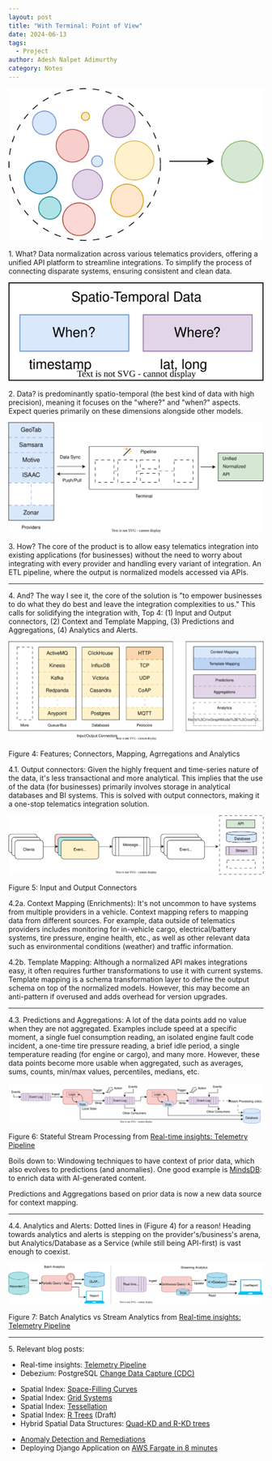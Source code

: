```yaml
---
layout: post
title: "With Terminal: Point of View"
date: 2024-06-13
tags:
  - Project
author: Adesh Nalpet Adimurthy
category: Notes
---
```


<img class="center-image-0 center-image-40" src="../assets/notes/with-terminal-what.svg" />
<p><span class="header">1. What?</span> Data normalization across various telematics providers, offering a unified API platform to streamline integrations. To simplify the process of connecting disparate systems, ensuring consistent and clean data.</p>

<img class="center-image-0 center-image-35" src="../assets/notes/with-terminal-what-data.svg" />
<p><span class="header">2. Data?</span> is predominantly spatio-temporal (the best kind of data with high precision), meaning it focuses on the "where?" and "when?" aspects. Expect queries primarily on these dimensions alongside other models.</p>

<img class="center-image-0 center-image" src="../assets/notes/with-terminal.svg" />
<p><span class="header">3. How?</span> The core of the product is to allow easy telematics integration into existing applications (for businesses) without the need to worry about integrating with every provider and handling every variant of integration. An ETL pipeline, where the output is normalized models accessed via APIs.</p>

<hr class="hr">

<p><span class="header">4. And?</span> The way I see it, the core of the solution is "to empower businesses to do what they do best and leave the integration complexities to us." This calls for solidifying the integration with, Top 4: (1) Input and Output connectors, (2) Context and Template Mapping, (3) Predictions and Aggregations, (4) Analytics and Alerts.</p>
<img class="center-image-0 center-image-80" src="../assets/notes/with-terminal-extension.svg" />
<p class="figure-header">Figure 4: Features; Connectors, Mapping, Agrregations and Analytics</p>

<p><span class="header">4.1. Output connectors</span>: Given the highly frequent and time-series nature of the data, it's less transactional and more analytical. This implies that the use of the data (for businesses) primarily involves storage in analytical databases and BI systems. This is solved with output connectors, making it a one-stop telematics integration solution.</p>

<img class="center-image-100" src="../assets/notes/with-terminal-connectors.svg" /> 
<p class="figure-header">Figure 5: Input and Output Connectors</p>

<p><span class="header">4.2a. Context Mapping</span> (Enrichments): It's not uncommon to have systems from multiple providers in a vehicle. Context mapping refers to mapping data from different sources. For example, data outside of telematics providers includes monitoring for in-vehicle cargo, electrical/battery systems, tire pressure, engine health, etc., as well as other relevant data such as environmental conditions (weather) and traffic information.</p>

<p><span class="header">4.2b. Template Mapping</span>: Although a normalized API makes integrations easy, it often requires further transformations to use it with current systems. Template mapping is a schema transformation layer to define the output schema on top of the normalized models. However, this may become an anti-pattern if overused and adds overhead for version upgrades.</p>

<hr class="hr">

<p><span class="header">4.3. Predictions and Aggregations</span>: A lot of the data points add no value when they are not aggregated. Examples include speed at a specific moment, a single fuel consumption reading, an isolated engine fault code incident, a one-time tire pressure reading, a brief idle period, a single temperature reading (for engine or cargo), and many more. However, these data points become more usable when aggregated, such as averages, sums, counts, min/max values, percentiles, medians, etc.</p>
<img src="../assets/posts/telemetry/stateful-stream-processing.svg" />
<p class="figure-header">Figure 6: Stateful Stream Processing from <a href="/telemetry-pipeline" target="_blank">Real-time insights: Telemetry Pipeline</a></p>
<p>Boils down to: Windowing techniques to have context of prior data, which also evolves to predictions (and anomalies). One good example is <a href="https://docs.mindsdb.com/use-cases/data_enrichment/overview">MindsDB</a>: to enrich data with AI-generated content.</p> 

<p>Predictions and Aggregations based on prior data is now a new data source for context mapping.</p>

<hr class="hr">

<p><span class="header">4.4. Analytics and Alerts</span>: Dotted lines in (Figure 4) for a reason! Heading towards analytics and alerts is stepping on the provider's/business's arena, but Analytics/Database as a Service (while still being API-first) is vast enough to coexist.</p>

<img src="../assets/posts/telemetry/usecases-analytics.svg" />
<p class="figure-header">Figure 7: Batch Analytics vs Stream Analytics from <a href="/telemetry-pipeline" target="_blank">Real-time insights: Telemetry Pipeline</a></p>

<hr class="hr">

<p class="header">5. Relevant blog posts:</p>
<ul>
<li>Real-time insights: <a href="/telemetry-pipeline" target="_blank">Telemetry Pipeline</a></li>
<li>Debezium: PostgreSQL <a href="/debezium-postgres-cdc" target="_blank">Change Data Capture (CDC)</a></li>
<p></p>
<li>Spatial Index: <a href="/spatial-index-space-filling-curve" target="_blank">Space-Filling Curves</a></li>
<li>Spatial Index: <a href="/spatial-index-grid-system" target="_blank">Grid Systems</a></li>
<li>Spatial Index: <a href="/spatial-index-tessellation" target="_blank">Tessellation</a></li>
<li>Spatial Index: <a href="/spatial-index-r-tree" target="_blank">R Trees</a> (Draft)</li>
<li>Hybrid Spatial Data Structures: <a href="hybrid-spatial-index-conclusion" target="_blank">Quad-KD and R-KD trees</a></li>
<p></p>
<li><a href="/anomaly-detection-and-remediation" target="_blank">Anomaly Detection and Remediations</a></li>
<li>Deploying Django Application on <a href="/django-fargate-in-8-minutes" target="_blank">AWS Fargate in 8 minutes</a></li>
</ul>